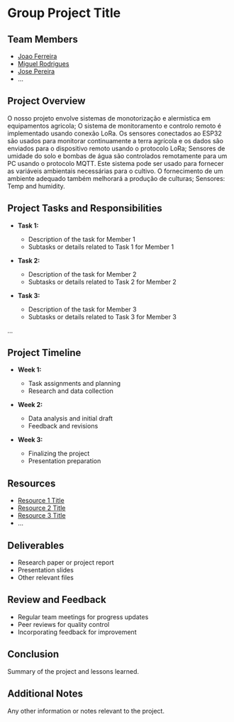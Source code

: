 # Group Project Title

## Team Members
- [Joao Ferreira](link_to_profile_1)
- [Miguel Rodrigues](link_to_profile_2)
- [Jose Pereira](link_to_profile_3)
- ...

## Project Overview
O nosso projeto envolve sistemas de monotorização e alermistica em equipamentos agricola;
O sistema de monitoramento e controlo remoto é implementado usando conexão LoRa. Os sensores conectados ao ESP32 são usados para monitorar continuamente a terra agrícola e os dados são enviados para o dispositivo remoto usando o protocolo LoRa;
Sensores de umidade do solo e bombas de água são controlados remotamente para um PC usando o protocolo MQTT. Este sistema pode ser usado para fornecer as variáveis ambientais necessárias para o cultivo. O fornecimento de um ambiente adequado também melhorará a produção de culturas;
Sensores: Temp and humidity.

## Project Tasks and Responsibilities
- **Task 1:**
  - Description of the task for Member 1
  - Subtasks or details related to Task 1 for Member 1

- **Task 2:**
  - Description of the task for Member 2
  - Subtasks or details related to Task 2 for Member 2

- **Task 3:**
  - Description of the task for Member 3
  - Subtasks or details related to Task 3 for Member 3

...

## Project Timeline
- **Week 1:**
  - Task assignments and planning
  - Research and data collection

- **Week 2:**
  - Data analysis and initial draft
  - Feedback and revisions

- **Week 3:**
  - Finalizing the project
  - Presentation preparation

## Resources
- [Resource 1 Title](link_to_resource_1)
- [Resource 2 Title](link_to_resource_2)
- [Resource 3 Title](link_to_resource_3)
- ...

## Deliverables
- Research paper or project report
- Presentation slides
- Other relevant files

## Review and Feedback
- Regular team meetings for progress updates
- Peer reviews for quality control
- Incorporating feedback for improvement

## Conclusion
Summary of the project and lessons learned.

## Additional Notes
Any other information or notes relevant to the project.
